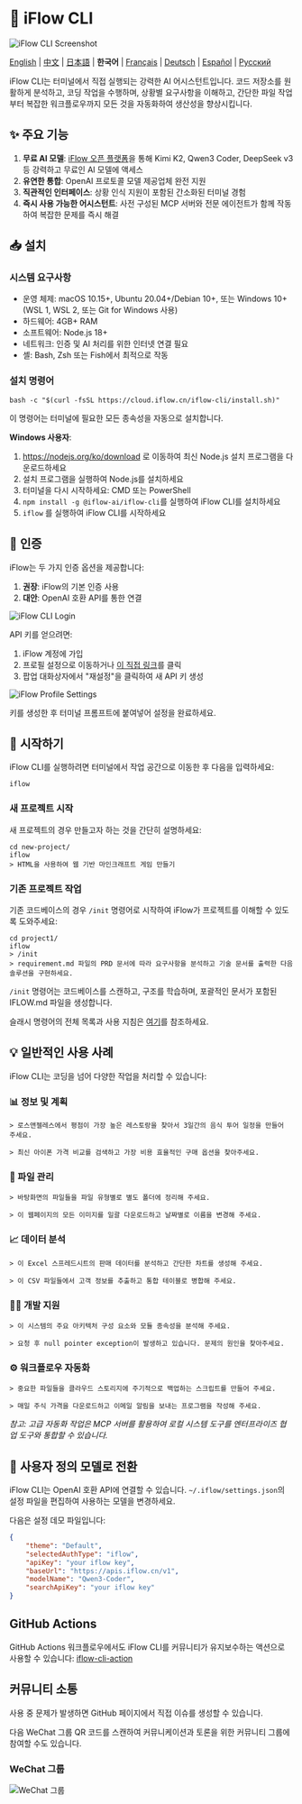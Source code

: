# 🤖 iFlow CLI
![iFlow CLI Screenshot](./assets/iflow-cli.jpg)

[English](README.md) | [中文](README_CN.md) | [日本語](README_JA.md) | **한국어** | [Français](README_FR.md) | [Deutsch](README_DE.md) | [Español](README_ES.md) | [Русский](README_RU.md)

iFlow CLI는 터미널에서 직접 실행되는 강력한 AI 어시스턴트입니다. 코드 저장소를 원활하게 분석하고, 코딩 작업을 수행하며, 상황별 요구사항을 이해하고, 간단한 파일 작업부터 복잡한 워크플로우까지 모든 것을 자동화하여 생산성을 향상시킵니다.

## ✨ 주요 기능

1. **무료 AI 모델**: [iFlow 오픈 플랫폼](https://docs.iflow.cn/en/docs)을 통해 Kimi K2, Qwen3 Coder, DeepSeek v3 등 강력하고 무료인 AI 모델에 액세스
2. **유연한 통합**: OpenAI 프로토콜 모델 제공업체 완전 지원
3. **직관적인 인터페이스**: 상황 인식 지원이 포함된 간소화된 터미널 경험
4. **즉시 사용 가능한 어시스턴트**: 사전 구성된 MCP 서버와 전문 에이전트가 함께 작동하여 복잡한 문제를 즉시 해결

## 📥 설치

### 시스템 요구사항
- 운영 체제: macOS 10.15+, Ubuntu 20.04+/Debian 10+, 또는 Windows 10+ (WSL 1, WSL 2, 또는 Git for Windows 사용)
- 하드웨어: 4GB+ RAM
- 소프트웨어: Node.js 18+
- 네트워크: 인증 및 AI 처리를 위한 인터넷 연결 필요
- 셸: Bash, Zsh 또는 Fish에서 최적으로 작동

### 설치 명령어
```shell
bash -c "$(curl -fsSL https://cloud.iflow.cn/iflow-cli/install.sh)"
```

이 명령어는 터미널에 필요한 모든 종속성을 자동으로 설치합니다.

**Windows 사용자**:
1. https://nodejs.org/ko/download 로 이동하여 최신 Node.js 설치 프로그램을 다운로드하세요
2. 설치 프로그램을 실행하여 Node.js를 설치하세요
3. 터미널을 다시 시작하세요: CMD 또는 PowerShell
4. `npm install -g @iflow-ai/iflow-cli`를 실행하여 iFlow CLI를 설치하세요
5. `iflow` 를 실행하여 iFlow CLI를 시작하세요

## 🔑 인증

iFlow는 두 가지 인증 옵션을 제공합니다:

1. **권장**: iFlow의 기본 인증 사용
2. **대안**: OpenAI 호환 API를 통한 연결

![iFlow CLI Login](./assets/login.jpg)

API 키를 얻으려면:
1. iFlow 계정에 가입
2. 프로필 설정으로 이동하거나 [이 직접 링크](https://iflow.cn/?open=setting)를 클릭
3. 팝업 대화상자에서 "재설정"을 클릭하여 새 API 키 생성

![iFlow Profile Settings](./assets/profile-settings.jpg)

키를 생성한 후 터미널 프롬프트에 붙여넣어 설정을 완료하세요.

## 🚀 시작하기

iFlow CLI를 실행하려면 터미널에서 작업 공간으로 이동한 후 다음을 입력하세요:

```shell
iflow
```

### 새 프로젝트 시작

새 프로젝트의 경우 만들고자 하는 것을 간단히 설명하세요:

```shell
cd new-project/
iflow
> HTML을 사용하여 웹 기반 마인크래프트 게임 만들기
```

### 기존 프로젝트 작업

기존 코드베이스의 경우 `/init` 명령어로 시작하여 iFlow가 프로젝트를 이해할 수 있도록 도와주세요:

```shell
cd project1/
iflow
> /init
> requirement.md 파일의 PRD 문서에 따라 요구사항을 분석하고 기술 문서를 출력한 다음 솔루션을 구현하세요.
```

`/init` 명령어는 코드베이스를 스캔하고, 구조를 학습하며, 포괄적인 문서가 포함된 IFLOW.md 파일을 생성합니다.

슬래시 명령어의 전체 목록과 사용 지침은 [여기](./i18/en/commands.md)를 참조하세요.

## 💡 일반적인 사용 사례

iFlow CLI는 코딩을 넘어 다양한 작업을 처리할 수 있습니다:

### 📊 정보 및 계획

```text
> 로스앤젤레스에서 평점이 가장 높은 레스토랑을 찾아서 3일간의 음식 투어 일정을 만들어 주세요.
```

```text
> 최신 아이폰 가격 비교를 검색하고 가장 비용 효율적인 구매 옵션을 찾아주세요.
```

### 📁 파일 관리

```text
> 바탕화면의 파일들을 파일 유형별로 별도 폴더에 정리해 주세요.
```

```text
> 이 웹페이지의 모든 이미지를 일괄 다운로드하고 날짜별로 이름을 변경해 주세요.
```

### 📈 데이터 분석

```text
> 이 Excel 스프레드시트의 판매 데이터를 분석하고 간단한 차트를 생성해 주세요.
```

```text
> 이 CSV 파일들에서 고객 정보를 추출하고 통합 테이블로 병합해 주세요.
```

### 👨‍💻 개발 지원

```text
> 이 시스템의 주요 아키텍처 구성 요소와 모듈 종속성을 분석해 주세요.
```

```text
> 요청 후 null pointer exception이 발생하고 있습니다. 문제의 원인을 찾아주세요.
```

### ⚙️ 워크플로우 자동화

```text
> 중요한 파일들을 클라우드 스토리지에 주기적으로 백업하는 스크립트를 만들어 주세요.
```

```text
> 매일 주식 가격을 다운로드하고 이메일 알림을 보내는 프로그램을 작성해 주세요.
```

*참고: 고급 자동화 작업은 MCP 서버를 활용하여 로컬 시스템 도구를 엔터프라이즈 협업 도구와 통합할 수 있습니다.*

## 🔧 사용자 정의 모델로 전환

iFlow CLI는 OpenAI 호환 API에 연결할 수 있습니다. `~/.iflow/settings.json`의 설정 파일을 편집하여 사용하는 모델을 변경하세요.

다음은 설정 데모 파일입니다:
```json
{
    "theme": "Default",
    "selectedAuthType": "iflow",
    "apiKey": "your iflow key",
    "baseUrl": "https://apis.iflow.cn/v1",
    "modelName": "Qwen3-Coder",
    "searchApiKey": "your iflow key"
}
```

## GitHub Actions

GitHub Actions 워크플로우에서도 iFlow CLI를 커뮤니티가 유지보수하는 액션으로 사용할 수 있습니다: [iflow-cli-action](https://github.com/vibe-ideas/iflow-cli-action)

## 커뮤니티 소통
사용 중 문제가 발생하면 GitHub 페이지에서 직접 이슈를 생성할 수 있습니다.

다음 WeChat 그룹 QR 코드를 스캔하여 커뮤니케이션과 토론을 위한 커뮤니티 그룹에 참여할 수도 있습니다.

### WeChat 그룹
![WeChat 그룹](./assets/iflow-wechat.jpg)
